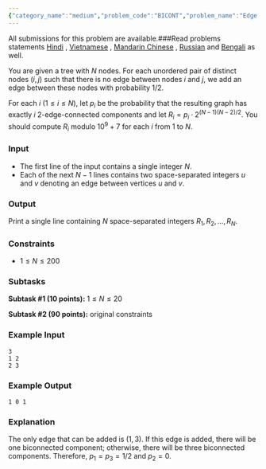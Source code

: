 ```yaml
---
{"category_name":"medium","problem_code":"BICONT","problem_name":"Edge Addition","languages_supported":{"0":"C","1":"CPP14","2":"JAVA","3":"PYTH","4":"PYTH 3.6","5":"PYPY","6":"CS2","7":"PAS fpc","8":"PAS gpc","9":"RUBY","10":"PHP","11":"GO","12":"NODEJS","13":"HASK","14":"rust","15":"SCALA","16":"swift","17":"D","18":"PERL","19":"FORT","20":"WSPC","21":"ADA","22":"CAML","23":"ICK","24":"BF","25":"ASM","26":"CLPS","27":"PRLG","28":"ICON","29":"SCM qobi","30":"PIKE","31":"ST","32":"NICE","33":"LUA","34":"BASH","35":"NEM","36":"LISP sbcl","37":"LISP clisp","38":"SCM guile","39":"JS","40":"ERL","41":"TCL","42":"kotlin","43":"PERL6","44":"TEXT","45":"SCM chicken","46":"PYP3","47":"CLOJ","48":"COB","49":"FS"},"max_timelimit":1,"source_sizelimit":50000,"problem_author":"jtnydv25","problem_tester":null,"date_added":"19-11-2018","tags":{"0":"jtnydv25"},"time":{"view_start_date":1545075122,"submit_start_date":1545075122,"visible_start_date":1545075122,"end_date":1735669800},"is_direct_submittable":false,"layout":"problem"}
---
```

<span class="solution-visible-txt">All submissions for this problem are available.</span>###Read problems statements [Hindi](http://www.codechef.com/download/translated/DEC18/hindi/BICONT.pdf) , [Vietnamese](http://www.codechef.com/download/translated/DEC18/vietnamese/BICONT.pdf) , [Mandarin Chinese](http://www.codechef.com/download/translated/DEC18/mandarin/BICONT.pdf) , [Russian](http://www.codechef.com/download/translated/DEC18/russian/BICONT.pdf) and [Bengali](http://www.codechef.com/download/translated/DEC18/bengali/BICONT.pdf) as well.

You are given a tree with $N$ nodes. For each unordered pair of distinct nodes $(i, j)$ such that there is no edge between nodes $i$ and $j$, we add an edge between these nodes with probability $1/2$.

For each $i$ ($1 \le i \le N$), let $p_i$ be the probability that the resulting graph has exactly $i$ 2-edge-connected components and let $R_i = p_i \cdot 2^{(N-1)(N-2)/2}$. You should compute $R_i$ modulo $10^9+7$ for each $i$ from $1$ to $N$.

### Input
- The first line of the input contains a single integer $N$.
- Each of the next $N-1$ lines contains two space-separated integers $u$ and $v$ denoting an edge between vertices $u$ and $v$.

### Output
Print a single line containing $N$ space-separated integers $R_1, R_2, \dots, R_N$.

### Constraints 
- $1 \le N \le 200$

### Subtasks
**Subtask #1 (10 points):** $1 \le N \le 20$

**Subtask #2 (90 points):** original constraints

### Example Input
```
3
1 2
2 3
```

### Example Output
```
1 0 1
```

### Explanation
The only edge that can be added is $(1, 3)$. If this edge is added, there will be one biconnected component; otherwise, there will be three biconnected components. Therefore, $p_1 = p_3 = 1/2$ and $p_2 = 0$.

